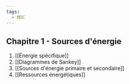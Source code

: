 ```yaml
---
tags:
  - MOC
---
```

## Chapitre 1 - Sources d'énergie
1. [[Énergie spécifique]]
2. [[Diagrammes de Sankey]]
3. [[Sources d'énergie primaire et secondaire]]
4. [[Ressources énergétiques]]